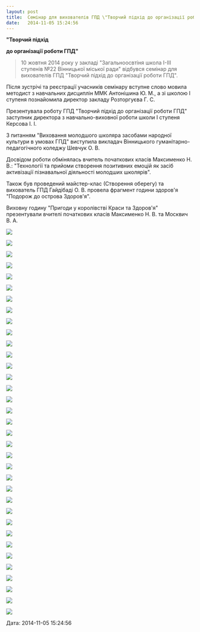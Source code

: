 ```yaml
---
layout: post
title:  Семінар для вихователів ГПД \"Творчий підхід до організації роботи ГПД\"
date:   2014-11-05 15:24:56
---
```

**"Творчий підхід**

**до організації роботи ГПД"**

> 10 жовтня 2014 року у закладі "Загальноосвтіня школа І-ІІІ ступенів №22 Вінницької міської ради" відбувся семінар для вихователів ГПД "Творчий підхід до організації роботи ГПД".

Після зустрічі та реєстрації учасників семінару вступне слово мовила методист з навчальних дисциплін ММК Антонішина Ю. М., а зі школою І ступеня познайомила директор закладу Розторгуєва Г. С.

Презентувала роботу ГПД "Творчий підхід до організації роботи ГПД" заступник директора з навчально-виховної роботи школи І ступеня Керсова І. І.

З питанням "Виховання молодшого школяра засобами народної культури в умовах ГПД" виступила викладач Вінницького гуманітарно-педагогічного коледжу Шевчук О. В.

Досвідом роботи обмінялась вчитель початкових класів Максименко Н. В.: "Технології та прийоми створення позитивних емоцій як засіб активізації пізнавальної діяльності молодших школярів".

Також був проведений майстер-клас (Створення оберегу) та вихователь ГПД Гайдібаді О. В. провела фрагмент години здоров'я "Подорож до острова Здоров'я".

Виховну годину "Пригоди у королівстві Краси та Здоров'я" презентували вчителі початкових класів Максименко Н. В. та Москвич В. А.

![](/assets/tiger-1415189386.jpg)

![](/assets/tiger-1415189448.jpg)

![](/assets/tiger-1415189489.jpg)

![](/assets/tiger-1415189525.jpg)

![](/assets/tiger-1415189554.jpg)  

![](/assets/tiger-1415189595.jpg)

![](/assets/tiger-1415189630.jpg)

![](/assets/tiger-1415189668.jpg)

![](/assets/tiger-1415189703.jpg)

![](/assets/tiger-1415189738.jpg)

![](/assets/tiger-1415189771.jpg)

![](/assets/tiger-1415189895.jpg)

![](/assets/tiger-1415190110.jpg)

![](/assets/tiger-1415190151.jpg)

![](/assets/tiger-1415190192.jpg)

![](/assets/tiger-1415190229.jpg)

![](/assets/tiger-1415190264.jpg)

![](/assets/tiger-1415192441.jpg)

![](/assets/tiger-1415192473.jpg)

![](/assets/tiger-1415192505.jpg)

![](/assets/tiger-1415192537.jpg)

![](/assets/tiger-1415192570.jpg)

![](/assets/tiger-1415192724.jpg)

![](/assets/tiger-1415192754.jpg)

![](/assets/tiger-1415192784.jpg)

![](/assets/tiger-1415192813.jpg)

![](/assets/tiger-1415192845.jpg)

![](/assets/tiger-1415192876.jpg)

![](/assets/tiger-1415192909.jpg)

![](/assets/tiger-1415192942.jpg)

![](/assets/tiger-1415192973.jpg)

![](/assets/tiger-1415193000.jpg)

![](/assets/tiger-1415193030.jpg)

![](/assets/tiger-1415193057.jpg)

![](/assets/tiger-1415193086.jpg)  

  
Дата: 2014-11-05 15:24:56